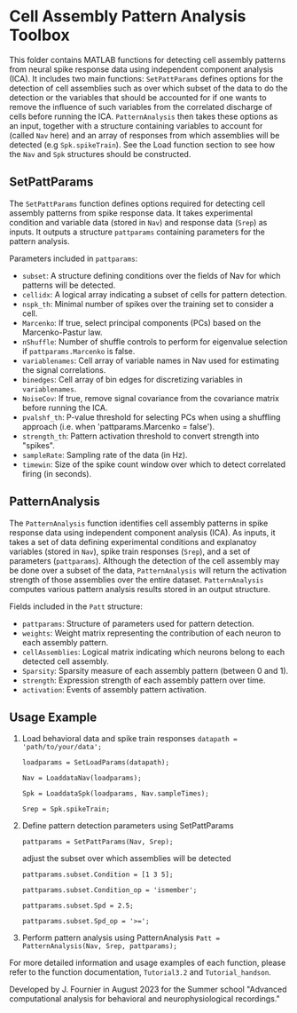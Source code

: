 # Cell Assembly Pattern Analysis Toolbox

This folder contains MATLAB functions for detecting cell assembly patterns from neural spike response data using independent component analysis (ICA). 
It includes two main functions: `SetPattParams` defines options for the detection of cell assemblies such as over which subset of the data to do the detection or the variables 
that should be accounted for if one wants to remove the influence of such variables from the correlated discharge of cells before running the ICA. `PatternAnalysis` then takes these options as an input,
together with a structure containing variables to account for (called `Nav` here) and an array of responses from which assemblies will be detected (e.g `Spk.spikeTrain`).
See the Load function section to see how the `Nav` and `Spk` structures should be constructed.

## SetPattParams

The `SetPattParams` function defines options required for detecting cell assembly patterns from spike response data. 
It takes experimental condition and variable data (stored in `Nav`) and response data (`Srep`) as inputs. 
It outputs a structure `pattparams` containing parameters for the pattern analysis.

Parameters included in `pattparams`:

- `subset`: A structure defining conditions over the fields of Nav for which patterns will be detected.
- `cellidx`: A logical array indicating a subset of cells for pattern detection.
- `nspk_th`: Minimal number of spikes over the training set to consider a cell.
- `Marcenko`: If true, select principal components (PCs) based on the Marcenko-Pastur law.
- `nShuffle`: Number of shuffle controls to perform for eigenvalue selection if `pattparams.Marcenko` is false.
- `variablenames`: Cell array of variable names in Nav used for estimating the signal correlations.
- `binedges`: Cell array of bin edges for discretizing variables in `variablenames`.
- `NoiseCov`: If true, remove signal covariance from the covariance matrix before running the ICA.
- `pvalshf_th`: P-value threshold for selecting PCs when using a shuffling approach (i.e. when 'pattparams.Marcenko = false').
- `strength_th`: Pattern activation threshold to convert strength into "spikes".
- `sampleRate`: Sampling rate of the data (in Hz).
- `timewin`: Size of the spike count window over which to detect correlated firing (in seconds).

## PatternAnalysis

The `PatternAnalysis` function identifies cell assembly patterns in spike response data using independent component analysis (ICA). 
As inputs, it takes a set of data defining experimental conditions and explanatoy variables (stored in `Nav`), spike train responses (`Srep`), and a set of parameters (`pattparams`).
Although the detection of the cell assembly may be done over a subset of the data, `PatternAnalysis` will return the activation strength of those assemblies over the entire dataset.
`PatternAnalysis` computes various pattern analysis results stored in an output structure.

Fields included in the `Patt` structure:

- `pattparams`: Structure of parameters used for pattern detection.
- `weights`: Weight matrix representing the contribution of each neuron to each assembly pattern.
- `cellAssemblies`: Logical matrix indicating which neurons belong to each detected cell assembly.
- `Sparsity`: Sparsity measure of each assembly pattern (between 0 and 1).
- `strength`: Expression strength of each assembly pattern over time.
- `activation`: Events of assembly pattern activation.

## Usage Example

1. Load behavioral data and spike train responses
    `datapath = 'path/to/your/data';`

    `loadparams = SetLoadParams(datapath);`

    `Nav = LoaddataNav(loadparams);`

    `Spk = LoaddataSpk(loadparams, Nav.sampleTimes);`

    `Srep = Spk.spikeTrain;`

2. Define pattern detection parameters using SetPattParams

    `pattparams = SetPattParams(Nav, Srep);`

    adjust the subset over which assemblies will be detected

    `pattparams.subset.Condition = [1 3 5];`

    `pattparams.subset.Condition_op = 'ismember';`

    `pattparams.subset.Spd = 2.5;`

    `pattparams.subset.Spd_op = '>=';`

3. Perform pattern analysis using PatternAnalysis
    `Patt = PatternAnalysis(Nav, Srep, pattparams);`

For more detailed information and usage examples of each function, please refer to the function documentation, `Tutorial3.2` and `Tutorial_handson`.

Developed by J. Fournier in August 2023 for the Summer school "Advanced computational analysis for behavioral and neurophysiological recordings."
